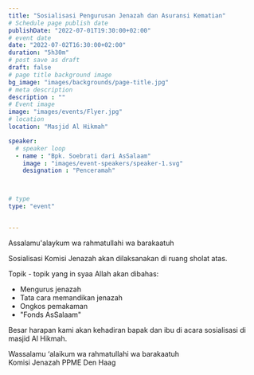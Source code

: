 ```yaml
---
title: "Sosialisasi Pengurusan Jenazah dan Asuransi Kematian"
# Schedule page publish date
publishDate: "2022-07-01T19:30:00+02:00"
# event date
date: "2022-07-02T16:30:00+02:00"
duration: "5h30m"
# post save as draft
draft: false
# page title background image
bg_image: "images/backgrounds/page-title.jpg"
# meta description
description : ""
# Event image
image: "images/events/Flyer.jpg"
# location
location: "Masjid Al Hikmah"

speaker:
  # speaker loop
  - name : "Bpk. Soebrati dari AsSalaam"
    image : "images/event-speakers/speaker-1.svg"
    designation : "Penceramah"



# type
type: "event"


---
```


Assalamu'alaykum wa rahmatullahi wa barakaatuh

Sosialisasi Komisi Jenazah akan dilaksanakan di ruang sholat atas.

Topik - topik yang in syaa Allah akan dibahas: 
* Mengurus jenazah
* Tata cara memandikan jenazah
* Ongkos pemakaman
* "Fonds AsSalaam"

Besar harapan kami akan kehadiran bapak dan ibu di acara sosialisasi di masjid Al Hikmah.

Wassalamu ‘alaikum wa rahmatullahi wa barakaatuh<br/>
Komisi Jenazah PPME Den Haag
